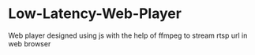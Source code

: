 # Low-Latency-Web-Player
Web player designed using js with the help of ffmpeg to stream rtsp url in web browser
